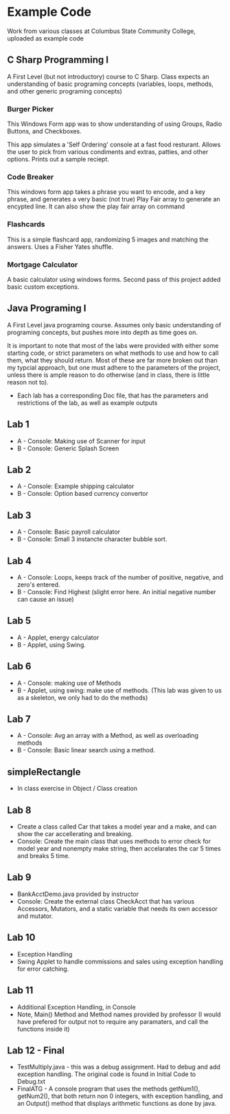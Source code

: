 # Example Code
Work from various classes at Columbus State Community College, uploaded as example code

## C Sharp Programming I

A First Level (but not introductory) course to C Sharp. Class expects an understanding of basic programing concepts (variables, loops, methods, and other generic programing concepts)

### Burger Picker

This Windows Form app was to show understanding of using Groups, Radio Buttons, and Checkboxes.

This app simulates a 'Self Ordering' console at a fast food resturant. Allows the user to pick from various condiments and extras, patties, and other options. Prints out a sample reciept.

### Code Breaker

This windows form app takes a phrase you want to encode, and a key phrase, and generates a very basic (not true) Play Fair array to generate an encypted line. It can also show the play fair array on command

### Flashcards

This is a simple flashcard app, randomizing 5 images and matching the answers. Uses a Fisher Yates shuffle.

### Mortgage Calculator

A basic calculator using windows forms. Second pass of this project added basic custom exceptions.


## Java Programing I

A First Level java programing course. Assumes only basic understanding of programing concepts, but pushes more into depth as time goes on.

It is important to note that most of the labs were provided with either some starting code, or strict parameters on what methods to use and how to call them, what they should return. Most of these are far more broken out than my typcial approach, but one must adhere to the parameters of the project, unless there is ample reason to do otherwise (and in class, there is little reason not to).

* Each lab has a corresponding Doc file, that has the parameters and restrictions of the lab, as well as example outputs


## Lab 1
 * A - Console: Making use of Scanner for input 
 * B - Console: Generic Splash Screen
 
## Lab 2
 * A - Console: Example shipping calculator
 * B - Console: Option based currency convertor


## Lab 3
 * A - Console: Basic payroll calculator
 * B - Console: Small 3 instancte character bubble sort.

## Lab 4
 * A - Console: Loops, keeps track of the number of positive, negative, and zero's entered.
 * B - Console: Find Highest (slight error here. An initial negative number can cause an issue)

## Lab 5

* A - Applet, energy calculator
* B - Applet, using Swing.

## Lab 6 
* A - Console: making use of Methods
* B - Applet, using swing: make use of methods. (This lab was given to us as a skeleton, we only had to do the methods)

## Lab 7
* A - Console: Avg an array with a Method, as well as overloading methods
* B - Console: Basic linear search using a method. 

## simpleRectangle
* In class exercise in Object / Class creation

## Lab 8
* Create a class called Car that takes a model year and a make, and can show the car accellerating and breaking.
* Console: Create the main class that uses methods to error check for model year and nonempty make string, then accelarates the car 5 times and breaks 5 time.

## Lab 9
* BankAcctDemo.java provided by instructor
* Console: Create the external class CheckAcct that has various Accessors, Mutators, and a static variable that needs its own accessor and mutator.

## Lab 10
* Exception Handling
* Swing Applet to handle commissions and sales using exception handling for error catching.

## Lab 11
* Additional Exception Handling, in Console
* Note, Main() Method and Method names provided by professor (I would have prefered for output not to require any paramaters, and call the functions inside it)

## Lab 12 - Final
* TestMultiply.java - this was a debug assignment. Had to debug and add exception handling. The original code is found in Initial Code to Debug.txt
* FinalATG - A console program that uses the methods getNum1(), getNum2(), that both return non 0 integers, with exception handling, and an Output() method that displays arithmetic functions as done by java.
